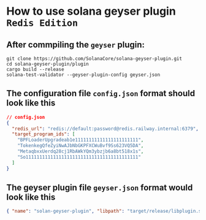 # How to use solana geyser plugin `Redis Edition`

## After commpiling the `geyser` plugin:
```console
git clone https://github.com/SolanaCore/solana-geyser-plugin.git
cd solana-geyser-plugin/plugin
cargo build --release
solana-test-validator --geyser-plugin-config geyser.json
```

## The configuration file `config.json` format should look like this
```json
// config.json
{
  "redis_url": "redis://default:password@redis.railway.internal:6379",
  "target_program_ids": [
    "BPFLoaderUpgradeab1e11111111111111111111111",
    "TokenkegQfeZyiNwAJbNbGKPFXCWuBvf9Ss623VQ5DA",
    "MetaqbxxUerdq28cj1RbAWkYQm3ybzjb6a8bt518x1s",
    "So11111111111111111111111111111111111111111"
  ]
}
```

## The geyser plugin file `geyser.json` format would look like this
```json
{ "name": "solan-geyser-plugin", "libpath": "target/release/libplugin.so"}
 ```